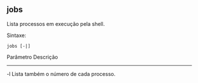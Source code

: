 ## jobs

Lista processos em execução pela shell.

Sintaxe:

	jobs [-|]

Parâmetro Descrição
--------- ---------
-l        Lista também o número de cada processo.



